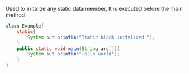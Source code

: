 

Used to initalize any static data member,
It is executed before the main method
```java
class Example{
	static{
		System.out.println("Static block initalized ");
	}
	public static void main(String arg[]){
		System.out.println("Hello world");
	}
}
```

